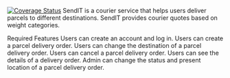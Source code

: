 
[![Coverage Status](https://coveralls.io/repos/github/janetmugogo/SendIT-api/badge.svg)](https://coveralls.io/github/janetmugogo/SendIT-api)
SendIT is a courier service that helps users deliver parcels to different destinations. SendIT provides courier quotes based on weight categories.

Required Features
Users can create an account and log in.
Users can create a parcel delivery order.
Users can change the destination of a parcel delivery order.
Users can cancel a parcel delivery order.
Users can see the details of a delivery order.
Admin can change the status and present location of a parcel delivery order.

